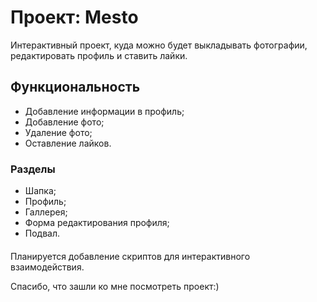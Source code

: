 # Проект: Mesto

Интерактивный проект, куда можно будет выкладывать фотографии, редактировать профиль и ставить лайки.

## Функциональность

* Добавление информации в профиль;
* Добавление фото;
* Удаление фото;
* Оставление лайков.

### Разделы

* Шапка;
* Профиль;
* Галлерея;
* Форма редактирования профиля;
* Подвал.

####

Планируется добавление скриптов для интерактивного взаимодействия.

Спасибо, что зашли ко мне посмотреть проект:)


